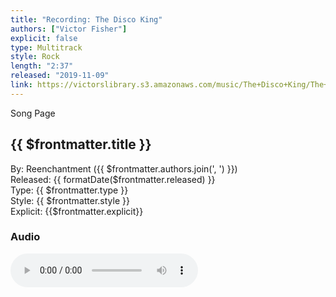```yaml
---
title: "Recording: The Disco King"
authors: ["Victor Fisher"]
explicit: false
type: Multitrack
style: Rock
length: "2:37"
released: "2019-11-09"
link: https://victorslibrary.s3.amazonaws.com/music/The+Disco+King/The+Disco+King.mp3
---
```


<g-link to="/song/the-disco-king">Song Page</g-link>

## {{ $frontmatter.title }}

By: <g-link to="/band/reenchantment">Reenchantment</g-link> ({{ $frontmatter.authors.join(', ') }})  
Released: {{ formatDate($frontmatter.released) }}  
Type: {{ $frontmatter.type }}  
Style: {{ $frontmatter.style }}  
Explicit: {{$frontmatter.explicit}}

### Audio

<audio controls controlsList="nodownload">
  <source :src="$frontmatter.link" type="audio/mpeg">
Your browser does not support the audio element.
</audio>
